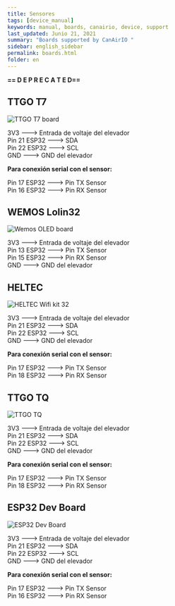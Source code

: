 ```yaml
---
title: Sensores
tags: [device_manual]
keywords: manual, boards, canairio, device, support
last_updated: Junio 21, 2021
summary: "Boards supported by CanAirIO "
sidebar: english_sidebar
permalink: boards.html
folder: en
---
```


**== D E P R E C A T E D==**

## TTGO T7

![TTGO T7 board](/docs/images/boards_ttgo_t7.jpg)  

3V3 ---> Entrada de voltaje del elevador  
Pin 21 ESP32 ---> SDA  
Pin 22 ESP32 ---> SCL  
GND ---> GND del elevador

**Para conexión serial con el sensor:**

Pin 17 ESP32 ---> Pin TX Sensor  
Pin 16 ESP32 ---> Pin RX Sensor

## WEMOS Lolin32

![Wemos OLED board](/docs/images/boards_wemos_oled.jpg)  

3V3 ---> Entrada de voltaje del elevador  
Pin 13 ESP32 ---> Pin TX Sensor  
Pin 15 ESP32 ---> Pin RX Sensor  
GND ---> GND del elevador  

## HELTEC

![HELTEC Wifi kit 32](/docs/images/boards_heltec.jpg)  

3V3 ---> Entrada de voltaje del elevador  
Pin 21 ESP32 ---> SDA  
Pin 22 ESP32 ---> SCL  
GND ---> GND del elevador  

**Para conexión serial con el sensor:**

Pin 17 ESP32 ---> Pin TX Sensor  
Pin 18 ESP32 ---> Pin RX Sensor  

## TTGO TQ

![TTGO TQ](/docs/images/boards_ttgo_tq.jpg)

3V3 ---> Entrada de voltaje del elevador  
Pin 21 ESP32 ---> SDA  
Pin 22 ESP32 ---> SCL  
GND ---> GND del elevador  

**Para conexión serial con el sensor:**

Pin 17 ESP32 ---> Pin TX Sensor  
Pin 18 ESP32 ---> Pin RX Sensor  

## ESP32 Dev Board

![ESP32 Dev Board](/docs/images/boards_esp32dev.jpg)

3V3 ---> Entrada de voltaje del elevador  
Pin 21 ESP32 ---> SDA  
Pin 22 ESP32 ---> SCL  
GND ---> GND del elevador  

**Para conexión serial con el sensor:**

Pin 17 ESP32 ---> Pin TX Sensor  
Pin 16 ESP32 ---> Pin RX Sensor  
